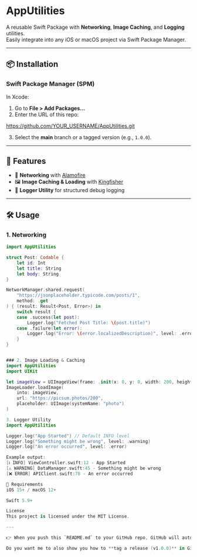 # AppUtilities

A reusable Swift Package with **Networking**, **Image Caching**, and **Logging** utilities.  
Easily integrate into any iOS or macOS project via Swift Package Manager.

---

## 📦 Installation

### Swift Package Manager (SPM)

In Xcode:
1. Go to **File > Add Packages…**
2. Enter the URL of this repo:

https://github.com/YOUR_USERNAME/AppUtilities.git


3. Select the **main** branch or a tagged version (e.g., `1.0.0`).

---

## 🚀 Features

- 📡 **Networking** with [Alamofire](https://github.com/Alamofire/Alamofire)  
- 🖼️ **Image Caching & Loading** with [Kingfisher](https://github.com/onevcat/Kingfisher)  
- 📝 **Logger Utility** for structured debug logging  

---

## 🛠 Usage

### 1. Networking

```swift
import AppUtilities

struct Post: Codable {
    let id: Int
    let title: String
    let body: String
}

NetworkManager.shared.request(
    "https://jsonplaceholder.typicode.com/posts/1",
    method: .get
) { (result: Result<Post, Error>) in
    switch result {
    case .success(let post):
        Logger.log("Fetched Post Title: \(post.title)")
    case .failure(let error):
        Logger.log("Error: \(error.localizedDescription)", level: .error)
    }
}


### 2. Image Loading & Caching
import AppUtilities
import UIKit

let imageView = UIImageView(frame: .init(x: 0, y: 0, width: 200, height: 200))
ImageLoader.loadImage(
    into: imageView,
    url: "https://picsum.photos/200",
    placeholder: UIImage(systemName: "photo")
)

3. Logger Utility
import AppUtilities

Logger.log("App Started") // Default INFO level
Logger.log("Something might be wrong", level: .warning)
Logger.log("An error occurred", level: .error)

Example output:
[ℹ️ INFO] ViewController.swift:12 - App Started
[⚠️ WARNING] DataManager.swift:45 - Something might be wrong
[❌ ERROR] APIClient.swift:78 - An error occurred

🧩 Requirements
iOS 15+ / macOS 12+

Swift 5.9+

License
This project is licensed under the MIT License.

---

👉 When you push this `README.md` to your GitHub repo, GitHub will automatically display the usage guide.  

Do you want me to also show you how to **tag a release (v1.0.0)** in Git so developers can install it with a stable version instead of `main`?
